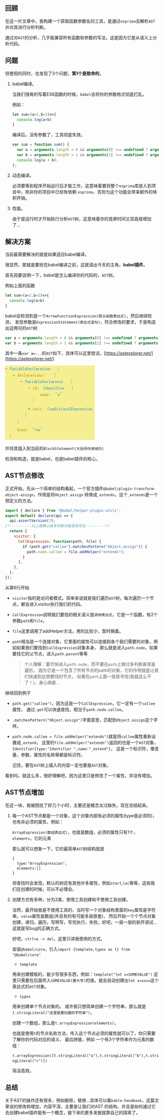 
## 回顾

在这一片文章中，我构建一个获取函数参数名的工具，是通过`esprima`去解析`AST`并对其进行分析判断。

通过对`AST`的分析，几乎能兼容所有函数和参数的写法，这是因为它是从语义上分析代码。

## 问题

但使用的同时，也发现了3个问题，**第1个是致命的**。

1. babel编译。

    当我们很爽的写着ES6函数的时候，`babel`会将你的参数格式彻底打乱。
    
    例如：
    
    ```js
    let sum=(a=2,b=3)=>{
      console.log(a+b)
    }
    ```
    编译后，没有参数了，工具彻底失效。
    ```js
    var sum = function sum() {
      var a = arguments.length > 0 && arguments[0] !== undefined ? arguments[0] : 2;
      var b = arguments.length > 1 && arguments[1] !== undefined ? arguments[1] : 3;
      console.log(a + b);
    };
    ```

2. 动态编译。

    必须要等到程序开始运行后才能工作，这意味着要将整个`esprima`库放入到项目中，除非你的项目中已经有依赖
    `esprima`，否则为这个功能会带来额外的体积开销。

3. 性能。

    由于是运行时才开始执行分析`AST`树，这意味着你的首屏时间又双叒叕增加了...

## 解决方案

当前最需要解决的就是如果适应babel编译。

很显然，那就是要抢在babel编译之前，这就请出今天的主角，**babel插件**。

首先简要说明一下，babel是怎么编译你的代码的，`AST`树。

例如上面的函数

```js
let sum=(a=2,b=3)=>{
  console.log(a+b)
}
```

babel会检测到是一个`ArrowFunctionExpression(箭头函数表达式)`，然后继续检测，
发现参数是`ExpressionStatement(表达式语句)`，符合修改的要求，于是构造出这两句的`AST`树

```js
var a = arguments.length > 0 && arguments[0] !== undefined ? arguments[0] : 2;
var b = arguments.length > 1 && arguments[1] !== undefined ? arguments[1] : 3;
```

其中一条`var a=...`的`AST`如下，具体可以这里尝试，[https://astexplorer.net/](https://astexplorer.net/)

![./img/AST-sample.png](../../img/AST-sample.png)

并将其插入到当前的`BlockStatement(大括号作用域内)`

检测和构造，就是babel，也是babel插件的核心。

## AST节点修改

正式开始，先从一个简单的结构看起，一个官方插件`@babel/plugin-transform-object-assign`，作用是将`Object.assign`
转换成`_extends`，这个`_extends`是一个预定义的方法。

```js
import { declare } from "@babel/helper-plugin-utils";
export default declare(api => {
  api.assertVersion(7);
/*----------以上是确认版本判断功能是否存在---------*/
  return {
    visitor: {
      CallExpression: function(path, file) {
        if (path.get("callee").matchesPattern("Object.assign")) {
          path.node.callee = file.addHelper("extends");
        }
      },
    },
  };
});
````
从第6行开始
* `visitor`指的是访问者模式，简单来说就是我们遍历`AST`树，每次遍历一个节点，都会进入visitor执行我们的代码。

* `CallExpression`说明我们要找的相关语义是`调用表达式`，它是一个函数，有2个参数`path`和`file`，

* `file`这里调用了addHelper方法，用的比较少，暂时搁着。

* `path`相当是一个连接对象，它里面的属性可以连接到各个我们需要的对象，例如如果我们要找到`CallExpression`对象本身，
那么就是进入`path.node`，如果要找它的父节点，进入`path.parent`等等

    >个人理解：要尽快进入`path.node`，而不要在`path`上做过多判断甚至是遍历，
    因为它是一个包含了所有节点的path的对象，它的作用就是让我们快速到达想要找的节点，
    如果在`path`上面一层层寻找(我就这么干了！)，身心俱疲...

继续回到例子

* `path.get("callee")`，因为这是一个`CallExpression`，它一定有一个`callee`属性，
    通过`.get`可以快速查找，相当于`path.node.callee`。

* `.matchesPattern("Object.assign")`字面意思，匹配到`Object.assign`这个字样。

* `path.node.callee = file.addHelper("extends")`就是将`callee`属性重新设置成`_extend`，
这里的`file.addHelper("extends")`返回的也是一个`AST`对象，`Identifier{type:"Identifier ",name:"_extend"}`，
这是一个标识符，像变量，参数，属性的名称等都是标识符。

    记住，要在`AST`树上插入的内容一定也要是`AST`对象。

看到吗，就这么多，很好理解吧，因为这里只是修改了一个属性，并没有增加。

## AST节点增加

在这一块，我被困扰了好几个小时，主要还是概念太过缺失，现在总结起来。

1. 每一个AST节点都是一个对象，这个对象内部有必须的属性(type是必须的)，也有非必须的属性，例如：

    `ArrayExpression(数组表达式)`，也就是数组，必须的属性只有1个，`elements`，它的元素
    
    那么就可以想象一下，它的最简单`AST`树结构就是
    
    ```
    {
      type:"ArrayExpression",
      elements:[]
    }
    ```
    但查找时会发现，默认的树还有其他许多属性，例如`start`,`loc`等等，这些我们在创建的时候，可以不必理会。
    
2. 创建方式有多种，分为2类，使用工具创建和不使用工具创建。

    当然，最开始我是不使用工具的，当时写一个对象结构里面的`key`属性是字符串，`value`属性是数组(并且有的有可能多层嵌套)，
    然后开始一个个节点对象创建，递归，遍历，写啊写，写完执行，失败，好吧，一层一层的剥开调试...这就是写bug的正确方式。
    
    好吧，`ctrl+a -> del`，这里只讲我使用的方式。
    
    安装`@babel/core`，引入`import {template,types as t} from "@babel/core"`
    
    * `template`
    
    用来创建模板的，能少写很多东西，例如：`template("let x=SOMEVALUE")`
    这里只需要在后面传入`SOMEVALUE(要大写)`的值，就会自动创建出`let x=xxxx`这个表达式的`AST`对象。
    
    * `types`
    
    用来创建单个节点对象的。
     或许我只想简单创建一个字符串，那么就是`t.stringLiteral("这里是要创建的字符串")`，
    
    创建一个数组，那么是`t.arrayExpression(elements)`，
    
    也就是使用`t`的节点名称方法，传入这个节点必须的属性就可以了，你只需要了解你的代码对应的语义，
    最后拼接，例如 一个有3个字符串作为元素的数组：
    
    `t.arrayExpression([t.stringLiteral("a"),t.stringLiteral("b"),t.stringLiteral("c")])`
    
    简洁高效。
    

## 总结

关于AST的操作还有很多，例如删除，替换...具体可以看`bable-handbook`，这篇文章说的修改和增加，内容不深，主要是让我们对AST
的结构，并且是如何通过它去创建babel插件能有一个概念，接下来的更多发掘就靠自己的探索了。